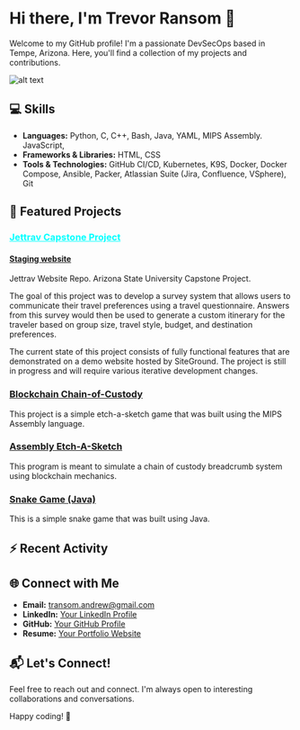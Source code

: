 <!-- Header Section -->
# Hi there, I'm Trevor Ransom 👋

Welcome to my GitHub profile! I'm a passionate DevSecOps based in Tempe, Arizona. Here, you'll find a collection of my projects and contributions.

<!-- GitHub Stats -->
   ![alt text](https://github.com/ransomnumber6/ransomnumber6/blob/main/DevOps-icon.png "Logo Title Text 1")
<!-- Skills Section -->
## 💻 Skills

- **Languages:** Python, C, C++, Bash, Java, YAML, MIPS Assembly. JavaScript, 
- **Frameworks & Libraries:** HTML, CSS
- **Tools & Technologies:** GitHub CI/CD, Kubernetes, K9S, Docker, Docker Compose, Ansible, Packer, Atlassian Suite (Jira, Confluence, VSphere), Git

<!-- Featured Projects Section -->
## 🚀 Featured Projects
### <a href="https://github.com/jettrav/jettrav" style="color: aqua;">Jettrav Capstone Project</a>
#### [Staging website](https://jettrav.rishavkumar.io/home.php)
Jettrav Website Repo. Arizona State University Capstone Project.

The goal of this project was to develop a survey system that allows users to communicate their travel preferences using a travel questionnaire. Answers from this survey would then be used to generate a custom itinerary for the traveler based on group size, travel style, budget, and destination preferences.

The current state of this project consists of fully functional features that are demonstrated on a demo website hosted by SiteGround. The project is still in progress and will require various iterative development changes.

### [Blockchain Chain-of-Custody](https://github.com/ransomnumber6/Etch-a-sketch)
This project is a simple etch-a-sketch game that was built using the MIPS Assembly language.

### [Assembly Etch-A-Sketch](https://github.com/ransomnumber6/Blockchain-Chain-Of-Custody)
 This program is meant to simulate a chain of custody breadcrumb system using blockchain mechanics.

### [Snake Game (Java) ](https://github.com/ransomnumber6/SnakeGame)
This is a simple snake game that was built using Java.

<!-- Recent Activity Section -->
## ⚡ Recent Activity

<!--START_SECTION:activity-->
<!-- This section will be automatically populated with your recent GitHub activity using a tool like GitHub Readme Activity -->
<!--END_SECTION:activity-->

<!-- Connect with Me Section -->
## 🌐 Connect with Me

- **Email:** transom.andrew@gmail.com
- **LinkedIn:** [Your LinkedIn Profile](https://www.linkedin.com/in/trevor-ransom/)
- **GitHub:** [Your GitHub Profile](https://github.com/ransomnumber6)
- **Resume:** [Your Portfolio Website](https://ransomnumber6.github.io/trevor_ransom/resume.html)

<!-- Footer Section -->
## 📬 Let's Connect!

Feel free to reach out and connect. I'm always open to interesting collaborations and conversations.

Happy coding! 🚀
